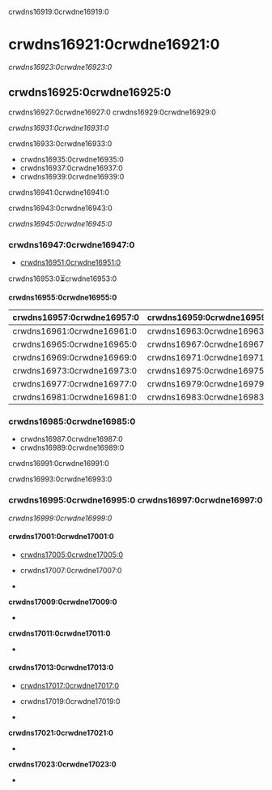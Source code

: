 crwdns16919:0crwdne16919:0
# crwdns16921:0crwdne16921:0

*crwdns16923:0crwdne16923:0*

## crwdns16925:0crwdne16925:0

crwdns16927:0crwdne16927:0 crwdns16929:0crwdne16929:0

*crwdns16931:0crwdne16931:0*

crwdns16933:0crwdne16933:0
* crwdns16935:0crwdne16935:0
* crwdns16937:0crwdne16937:0
* crwdns16939:0crwdne16939:0

crwdns16941:0crwdne16941:0

crwdns16943:0crwdne16943:0

*crwdns16945:0crwdne16945:0*

### crwdns16947:0crwdne16947:0

* [crwdns16951:0crwdne16951:0](crwdns16949:0crwdne16949:0)

crwdns16953:0:hourglass_flowing_sand:crwdne16953:0

**crwdns16955:0crwdne16955:0**

| crwdns16957:0crwdne16957:0 | crwdns16959:0crwdne16959:0 |
| -------------------------- | -------------------------- |
| crwdns16961:0crwdne16961:0 | crwdns16963:0crwdne16963:0 |
| crwdns16965:0crwdne16965:0 | crwdns16967:0crwdne16967:0 |
| crwdns16969:0crwdne16969:0 | crwdns16971:0crwdne16971:0 |
| crwdns16973:0crwdne16973:0 | crwdns16975:0crwdne16975:0 |
| crwdns16977:0crwdne16977:0 | crwdns16979:0crwdne16979:0 |
| crwdns16981:0crwdne16981:0 | crwdns16983:0crwdne16983:0 |

### crwdns16985:0crwdne16985:0

- crwdns16987:0crwdne16987:0
- crwdns16989:0crwdne16989:0

crwdns16991:0crwdne16991:0 <Provide a Zoom link>

crwdns16993:0crwdne16993:0

### crwdns16995:0crwdne16995:0 crwdns16997:0crwdne16997:0

*crwdns16999:0crwdne16999:0*

#### crwdns17001:0crwdne17001:0

- [crwdns17005:0crwdne17005:0](crwdns17003:0crwdne17003:0)

- crwdns17007:0crwdne17007:0
-

**crwdns17009:0crwdne17009:0**

-

**crwdns17011:0crwdne17011:0**

-

#### crwdns17013:0crwdne17013:0

- [crwdns17017:0crwdne17017:0](crwdns17015:0crwdne17015:0)

- crwdns17019:0crwdne17019:0
-

**crwdns17021:0crwdne17021:0**

-

**crwdns17023:0crwdne17023:0**

-
